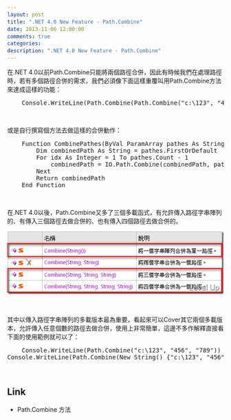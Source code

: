 ```yaml
---
layout: post
title: ".NET 4.0 New Feature - Path.Combine"
date: 2013-11-06 12:00:00
comments: true
categories: 
description: ".NET 4.0 New Feature - Path.Combine"
---
```

<p>
	在.NET 4.0以前Path.Combine只能將兩個路徑合併，因此有時候我們在處理路徑時，若有多個路徑合併的需求，我們必須像下面這樣重覆叫用Path.Combine方法來達成這樣的功能：</p>
<div class="wlWriterSmartContent" id="scid:812469c5-0cb0-4c63-8c15-c81123a09de7:afc63e72-12c5-4699-98b4-99e66f4cff15" style="padding-right: 0px; display: inline; padding-left: 0px; float: none; padding-bottom: 0px; margin: 0px; padding-top: 0px">
	<pre class="vb" name="code">
	Console.WriteLine(Path.Combine(Path.Combine("c:\123", "456"), "789"))</pre>
</div>
<p>
	 </p>
<p>
	或是自行撰寫個方法去做這樣的合併動作：</p>
<div class="wlWriterSmartContent" id="scid:812469c5-0cb0-4c63-8c15-c81123a09de7:a66806b9-8ea6-4c5a-baa9-c27d55a4f9d8" style="padding-right: 0px; display: inline; padding-left: 0px; float: none; padding-bottom: 0px; margin: 0px; padding-top: 0px">
	<pre class="vb" name="code">
	Function CombinePathes(ByVal ParamArray pathes As String()) As String
        Dim combinedPath As String = pathes.FirstOrDefault
        For idx As Integer = 1 To pathes.Count - 1
            combinedPath = IO.Path.Combine(combinedPath, pathes(idx))
        Next
        Return combinedPath
    End Function</pre>
</div>
<p>
	 </p>
<p>
	在.NET 4.0以後，Path.Combine又多了三個多載函式，有允許傳入路徑字串陣列的、有傳入三個路徑去做合併的、也有傳入四個路徑去做合併的。</p>
<p>
	<img alt="image" border="0" height="147" src="\images\posts\299560c9-99f1-4a33-ba1f-31d134607368\image_thumb.png" style="border-right: 0px; border-top: 0px; border-left: 0px; border-bottom: 0px" width="529" /></p>
<p>
	 </p>
<p>
	其中以傳入路徑字串陣列的多載版本最為重要，看起來可以Cover其它兩個多載版本，允許傳入任意個數的路徑去做合併，使用上非常簡單，這邊不多作解釋直接看下面的使用範例就可以了：</p>
<div class="wlWriterSmartContent" id="scid:812469c5-0cb0-4c63-8c15-c81123a09de7:95e33c51-7ae2-415f-835c-e7289ec5de49" style="padding-right: 0px; display: inline; padding-left: 0px; float: none; padding-bottom: 0px; margin: 0px; padding-top: 0px">
	<pre class="vb" name="code">
	Console.WriteLine(Path.Combine("c:\123", "456", "789"))
Console.WriteLine(Path.Combine(New String() {"c:\123", "456", "789"}))
</pre>
</div>
<p>
	 </p>
<h2>
	Link</h2>
<ul>
	<li>
		Path.Combine 方法</li>
</ul>
